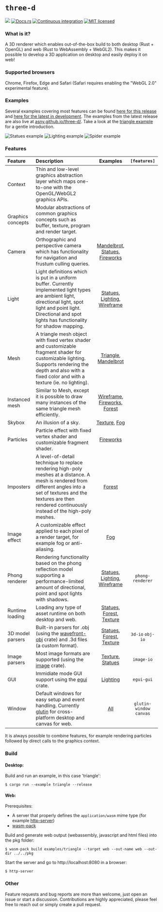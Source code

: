 # `three-d`

[![](http://meritbadge.herokuapp.com/three-d)](https://crates.io/crates/three-d)
[![Docs.rs](https://docs.rs/three-d/badge.svg)](https://docs.rs/three-d)
[![Continuous integration](https://github.com/asny/three-d/actions/workflows/rust.yml/badge.svg)](https://github.com/asny/three-d/actions/workflows/rust.yml)
[![MIT licensed](https://img.shields.io/badge/license-MIT-blue.svg)](https://github.com/asny/three-d/blob/master/LICENSE)

### What is it?

A 3D renderer which enables out-of-the-box build to both desktop (Rust + OpenGL) and web
(Rust to WebAssembly + WebGL2).
This makes it possible to develop a 3D application on desktop and easily deploy it on web!

### Supported browsers

Chrome, Firefox, Edge and Safari (Safari requires enabling the "WebGL 2.0" experimental feature).

### Examples

Several examples covering most features can be found [here for this release](https://github.com/asny/three-d/tree/0.7/examples) and [here for the latest in development](https://github.com/asny/three-d/tree/master/examples). The examples from the latest release are also live at [asny.github.io/three-d/](https://asny.github.io/three-d/).
Take a look at the [triangle example](https://github.com/asny/three-d/blob/0.7/examples/triangle/main.rs) for a gentle introduction.

![Statues example](https://asny.github.io/three-d/statues.png)
![Lighting example](https://asny.github.io/three-d/lighting.png)
![Spider example](https://asny.github.io/three-d/spider.png)

### Features

| Feature           | Description                                                                                                                                                                                                                       |               Examples               |       `[features]`       |
| :---------------- | :-------------------------------------------------------------------------------------------------------------------------------------------------------------------------------------------------------------------------------- | :----------------------------------: | :----------------------: |
| Context           | Thin and low-level graphics abstraction layer which maps one-to-one with the OpenGL/WebGL2 graphics APIs.                                                                                                                         |                                      |
| Graphics concepts | Modular abstractions of common graphics concepts such as buffer, texture, program and render target.                                                                                                                              |
| Camera            | Orthographic and perspective camera which has functionality for navigation and frustum culling queries.                                                                                                                           | [Mandelbrot], [Statues], [Fireworks] |
| Light             | Light definitions which is put in a uniform buffer. Currently implemented light types are ambient light, directional light, spot light and point light. Directional and spot lights has functionality for shadow mapping.         |  [Statues], [Lighting], [Wireframe]  |
| Mesh              | A triangle mesh object with fixed vertex shader and customizable fragment shader for customizable lighting. Supports rendering the depth and also with a fixed color and with a texture (ie. no lighting).                        |       [Triangle], [Mandelbrot]       |
| Instanced mesh    | Similar to Mesh, except it is possible to draw many instances of the same triangle mesh efficiently.                                                                                                                              |  [Wireframe], [Fireworks], [Forest]  |
| Skybox            | An illusion of a sky.                                                                                                                                                                                                             |           [Texture], [Fog]           |
| Particles         | Particle effect with fixed vertex shader and customizable fragment shader.                                                                                                                                                        |             [Fireworks]              |
| Imposters         | A level-of-detail technique to replace rendering high-poly meshes at a distance. A mesh is rendered from different angles into a set of textures and the textures are then rendered continuously instead of the high-poly meshes. |               [Forest]               |
| Image effect      | A customizable effect applied to each pixel of a render target, for example fog or anti-aliasing.                                                                                                                                 |                [Fog]                 |
| Phong renderer    | Rendering functionality based on the phong reflection model supporting a performance-limited amount of directional, point and spot lights with shadows.                                                                           |  [Statues], [Lighting], [Wireframe]  |     `phong-renderer`     |
| Runtime loading   | Loading any type of asset runtime on both desktop and web.                                                                                                                                                                        |    [Statues], [Forest], [Texture]    |
| 3D model parsers  | Built-in parsers for .obj (using the [wavefront-obj](https://crates.io/crates/wavefront_obj/main.rs) crate) and .3d files (a custom format).                                                                                      |    [Statues], [Forest], [Texture]    |     `3d-io` `obj-io`     |
| Image parsers     | Most image formats are supported (using the [image](https://crates.io/crates/image/main.rs) crate).                                                                                                                               |         [Texture], [Statues]         |        `image-io`        |
| GUI               | Immidiate mode GUI support using the [egui](https://crates.io/crates/egui) crate.                                                                                                                                                 |              [Lighting]              |        `egui-gui`        |
| Window            | Default windows for easy setup and event handling. Currently [glutin](https://crates.io/crates/glutin/main.rs) for cross-platform desktop and canvas for web.                                                                     |                [All]                 | `glutin-window` `canvas` |

It is always possible to combine features, for example rendering particles followed by direct calls to the graphics context.

### Build

#### Desktop:

Build and run an example, in this case 'triangle':

```console
$ cargo run --example triangle --release
```

#### Web:

Prerequisites: 
- A server that properly defines the `application/wasm` mime type (for example [http-server](https://www.npmjs.com/package/http-server))
- [wasm-pack](https://rustwasm.github.io/wasm-pack/)

Build and generate web output (webassembly, javascript and html files) into the pkg folder:

```console
$ wasm-pack build examples/triangle --target web --out-name web --out-dir ../../pkg
```

Start the server and go to http://localhost:8080 in a browser:

```console
$ http-server
```

### Other

Feature requests and bug reports are more than welcome, just open an issue or start a discussion. Contributions are highly appreciated, please feel free to reach out or simply create a pull request.

[all]: https://github.com/asny/three-d/tree/0.7/examples/
[lighting]: https://github.com/asny/three-d/tree/0.7/examples/lighting/main.rs
[texture]: https://github.com/asny/three-d/tree/0.7/examples/texture/main.rs
[fog]: https://github.com/asny/three-d/tree/0.7/examples/fog/main.rs
[fireworks]: https://github.com/asny/three-d/tree/0.7/examples/fireworks/main.rs
[statues]: https://github.com/asny/three-d/tree/0.7/examples/statues/main.rs
[forest]: https://github.com/asny/three-d/tree/0.7/examples/forest/main.rs
[triangle]: https://github.com/asny/three-d/tree/0.7/examples/triangle/main.rs
[mandelbrot]: https://github.com/asny/three-d/tree/0.7/examples/mandelbrot/main.rs
[wireframe]: https://github.com/asny/three-d/tree/0.7/examples/wireframe/main.rs
